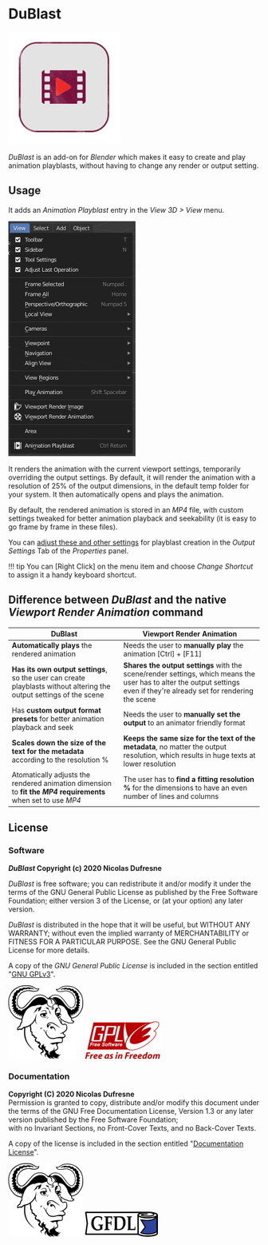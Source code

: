 # DuBlast

![Icon](img/dublast.png)

*DuBlast* is an add-on for *Blender* which makes it easy to create and play animation playblasts, without having to change any render or output setting.

## Usage

It adds an *Animation Playblast* entry in the *View 3D > View* menu.

![Menu screenshot](img/menu.png)

It renders the animation with the current viewport settings, temporarily overriding the output settings. By default, it will render the animation with a resolution of 25% of the output dimensions, in the default temp folder for your system. It then automatically opens and plays the animation.

By default, the rendered animation is stored in an *MP4* file, with custom settings tweaked for better animation playback and seekability (it is easy to go frame by frame in these files).

You can [adjust these and other settings](settings.md) for playblast creation in the *Output Settings* Tab of the *Properties* panel.

!!! tip
    You can [Right Click] on the menu item and choose *Change Shortcut* to assign it a handy keyboard shortcut.

## Difference between *DuBlast* and the native *Viewport Render Animation* command

|DuBlast|Viewport Render Animation|
|---------|---------------------------|
|**Automatically plays** the rendered animation|Needs the user to **manually play** the animation [Ctrl] + [F11]|
|**Has its own output settings**, so the user can create playblasts without altering the output settings of the scene|**Shares the output settings** with the scene/render settings, which means the user has to alter the output settings even if they're already set for rendering the scene|
|Has **custom output format presets** for better animation playback and seek|Needs the user to **manually set the output** to an animator friendly format|
|**Scales down the size of the text for the metadata** according to the resolution %|**Keeps the same size for the text of the metadata**, no matter the output resolution, which results in huge texts at lower resolution|
|Atomatically adjusts the rendered animation dimension to **fit the *MP4* requirements** when set to use *MP4*|The user has to **find a fitting resolution %** for the dimensions to have an even number of lines and columns|

## License

### Software

***DuBlast* Copyright (c) 2020 Nicolas Dufresne**  

*DuBlast* is free software; you can redistribute it and/or modify it under the terms of the GNU General Public License as published by the Free Software Foundation; either version 3 of the License, or (at your option) any later version.

*DuBlast* is distributed in the hope that it will be useful, but WITHOUT ANY WARRANTY; without even the implied warranty of MERCHANTABILITY or FITNESS FOR A PARTICULAR PURPOSE.  See the GNU General Public License for more details.

A copy of the *GNU General Public License* is included in the section entitled "[GNU GPLv3](gnu-gpl.md)".

![GNU](img/logos/gnu.png) ![GPL](img/logos/gplv3.png)

### Documentation

**Copyright (C)  2020 Nicolas Dufresne**  
Permission is granted to copy, distribute and/or modify this document under the terms of the GNU Free Documentation License, Version 1.3 or any later version published by the Free Software Foundation;  
with no Invariant Sections, no Front-Cover Texts, and no Back-Cover Texts.

A copy of the license is included in the section entitled "[Documentation License](doc-license.md)".

![GNU](img/logos/gnu.png) ![GFDL](img/logos/gfdl-logo.png)
